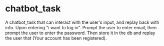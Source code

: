 # chatbot_task
A chatbot_task that can interact with the user's input, and replay back with info. Upon entering "i want to log in". Prompt the user to enter email, then prompt the user to enter the password. Then store it in the db  and replay the user that (Your account has been registered).
